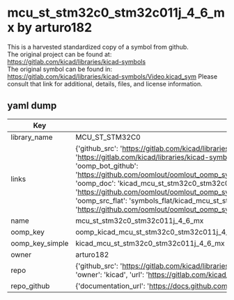 # mcu_st_stm32c0_stm32c011j_4_6_mx by arturo182  
This is a harvested standardized copy of a symbol from github.  
The original project can be found at:  
https://gitlab.com/kicad/libraries/kicad-symbols  
The original symbol can be found in:
https://gitlab.com/kicad/libraries/kicad-symbols/Video.kicad_sym
Please consult that link for additional, details, files, and license information.  
## yaml dump  
| Key | Value |  
| --- | --- |  
| library_name | MCU_ST_STM32C0 |  
| links | {'github_src': 'https://gitlab.com/kicad/libraries/kicad-symbols/Video.kicad_sym', 'github_src_repo': 'https://gitlab.com/kicad/libraries/kicad-symbols', 'oomp_bot': 'kicad_mcu_st_stm32c0_stm32c011j_4_6_mx/working', 'oomp_bot_github': 'https://github.com/oomlout/oomlout_oomp_symbol_bot/tree/main/kicad_mcu_st_stm32c0_stm32c011j_4_6_mx/working', 'oomp_doc': 'kicad_mcu_st_stm32c0_stm32c011j_4_6_mx/working', 'oomp_doc_github': 'https://github.com/oomlout/oomlout_oomp_symbol_doc/tree/main/kicad_mcu_st_stm32c0_stm32c011j_4_6_mx/working', 'oomp_src_flat': 'symbols_flat/kicad_mcu_st_stm32c0_stm32c011j_4_6_mx/working', 'oomp_src_flat_github': 'https://github.com/oomlout/oomlout_oomp_symbol_src/tree/main/kicad_mcu_st_stm32c0_stm32c011j_4_6_mx/working'} |  
| name | mcu_st_stm32c0_stm32c011j_4_6_mx |  
| oomp_key | oomp_kicad_mcu_st_stm32c0_stm32c011j_4_6_mx |  
| oomp_key_simple | kicad_mcu_st_stm32c0_stm32c011j_4_6_mx |  
| owner | arturo182 |  
| repo | {'github_src': 'https://gitlab.com/kicad/libraries/kicad-symbols/Video.kicad_sym', 'name': 'libraries/kicad-symbols', 'owner': 'kicad', 'url': 'https://gitlab.com/kicad/libraries/kicad-symbols'} |  
| repo_github | {'documentation_url': 'https://docs.github.com/rest/repos/repos#get-a-repository', 'message': 'Not Found'} |  

